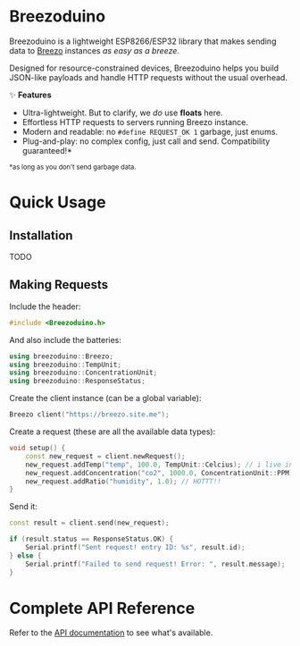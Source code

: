 # Breezoduino

Breezoduino is a lightweight ESP8266/ESP32 library that makes sending data to [Breezo](https://github.com/daringcuteseal/breezo) instances _as easy as a breeze_.

Designed for resource-constrained devices, Breezoduino helps you build JSON-like payloads and handle HTTP requests without the usual overhead.

✨ **Features**
* Ultra-lightweight. But to clarify, we _do_ use **floats** here.
* Effortless HTTP requests to servers running Breezo instance.
* Modern and readable: no `#define REQUEST_OK 1` garbage, just enums.
* Plug-and-play: no complex config, just call and send. Compatibility guaranteed!*

<small>*as long as you don't send garbage data.</small>


# Quick Usage

## Installation

TODO

## Making Requests
Include the header:

```cpp
#include <Breezoduino.h>
```

And also include the batteries:

```cpp
using breezoduino::Breezo;
using breezoduino::TempUnit;
using breezoduino::ConcentrationUnit;
using breezoduino::ResponseStatus;
```

Create the client instance (can be a global variable):

```cpp
Breezo client("https://breezo.site.me");
```

Create a request (these are all the available data types):
```cpp
void setup() { 
    const new_request = client.newRequest();
    new_request.addTemp("temp", 100.0, TempUnit::Celcius); // i live in a mysterious place
    new_request.addConcentration("co2", 1000.0, ConcentrationUnit::PPM); // well i'm a plant actually
    new_request.addRatio("humidity", 1.0); // HOTTT!!
}
```

Send it:
```cpp
const result = client.send(new_request);

if (result.status == ResponseStatus.OK) {
    Serial.printf("Sent request! entry ID: %s", result.id);
} else {
    Serial.printf("Failed to send request! Error: ", result.message);
}
```


# Complete API Reference
Refer to the [API documentation](api-docs.md) to see what's available.

